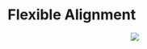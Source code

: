 # Flexible Alignment

<div align="center">
  <img src="https://github.com/DongjiGao/flexible_alignment/blob/master/figures/model.png width=88">
